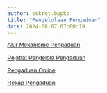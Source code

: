 ```yaml
---
author: sekret.bppkb
title: "Pengelolaan Pengaduan"
date: 2024-08-07 07:00:19
---
```

<p style="margin: 0cm; line-height: 1.1;"><span style="font-size: 10pt; font-family: arial, helvetica, sans-serif;"><a href="https://litbang.kalbarprov.go.id/master-pengelolaan-pengaduan/alur-mekanisme-pengaduan"><span style="vertical-align: inherit;"><span style="vertical-align: inherit;">Alur Mekanisme Pengaduan</span></span></a></span></p>

<p style="margin: 0cm; line-height: 1.1;"><span style="font-family: arial, helvetica, sans-serif; font-size: 10pt;">&nbsp;</span></p>

<p style="margin: 0cm; line-height: 1.1;"><span style="font-size: 10pt; font-family: arial, helvetica, sans-serif;"><a href="https://litbang.kalbarprov.go.id/master-pengelolaan-pengaduan/pejabat-pengelola-pengaduan"><span style="vertical-align: inherit;"><span style="vertical-align: inherit;">Pejabat Pengelola Pengaduan</span></span></a></span></p>

<p style="margin: 0cm; line-height: 1.1;"><span style="font-family: arial, helvetica, sans-serif; font-size: 10pt;">&nbsp;</span></p>

<p style="margin: 0cm; line-height: 1.1;"><span style="font-size: 10pt; font-family: arial, helvetica, sans-serif;"><a href="https://docs.google.com/forms/d/1fa-wNkLbkmdtC-VUa23765_Ra68I8OZZe-i0B2sKkm0/"><span style="vertical-align: inherit;"><span style="vertical-align: inherit;">Pengaduan Online</span></span></a></span></p>

<p style="margin: 0cm; line-height: 1.1;"><span style="font-family: arial, helvetica, sans-serif; font-size: 10pt;">&nbsp;</span></p>

<p style="margin: 0cm; line-height: 1.1;"><span style="font-size: 10pt; font-family: arial, helvetica, sans-serif;"><a href="https://litbang.kalbarprov.go.id/master-pengelolaan-pengaduan/rekapitulasi-pengaduan"><span style="vertical-align: inherit;"><span style="vertical-align: inherit;">Rekap Pengaduan</span></span></a></span></p>

<p style="margin: 0cm; line-height: 1.1;"><span style="font-family: arial, helvetica, sans-serif; font-size: 10pt;">&nbsp;</span></p>

<p style="line-height: 1.1;"><span style="font-family: arial, helvetica, sans-serif; font-size: 10pt;">&nbsp;</span></p>
